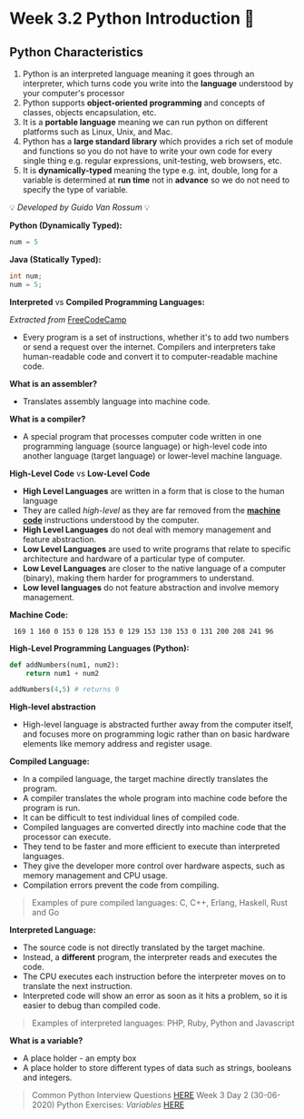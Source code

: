 # Week 3.2 Python Introduction :snake:

## Python Characteristics 
1. Python is an interpreted language meaning it goes through an interpreter, which turns code you write into the **language** understood by your computer's processor
2. Python supports **object-oriented programming** and concepts of classes, objects encapsulation, etc.
3. It is a **portable language** meaning we can run python on different platforms such as Linux, Unix, and Mac.
4. Python has a **large standard library** which provides a rich set of module and functions so you do not have to write your own code for every single thing e.g. regular expressions, unit-testing, web browsers, etc.
5. It is **dynamically-typed** meaning the type e.g. int, double, long for a variable is determined at **run time** not in **advance** so we do not need to specify the type of variable. 

:bulb: *Developed by Guido Van Rossum* :bulb:

**Python (Dynamically Typed):**
```python
num = 5
```

**Java (Statically Typed):**
```java
int num;
num = 5;
```

**Interpreted** vs **Compiled Programming Languages:**

*Extracted from* [FreeCodeCamp](https://www.freecodecamp.org/news/compiled-versus-interpreted-languages/)

* Every program is a set of instructions, whether it's to add two numbers or send a request over the internet. Compilers and interpreters take human-readable code and convert it to computer-readable machine code. 

**What is an assembler?**
- Translates assembly language into machine code. 

**What is a compiler?**
- A special program that processes computer code written in one programming language (source language) or high-level code into another language (target language)
or lower-level machine language.

**High-Level Code** vs **Low-Level Code**
- **High Level Languages** are written in a form that is close to the human language
- They are called *high-level* as they are far removed from the **[machine code](https://www.techopedia.com/definition/8179/machine-code-mc)** instructions understood by the computer.
- **High Level Languages** do not deal with memory management and feature abstraction. 
- **Low Level Languages** are used to write programs that relate to specific architecture and hardware of a particular type of computer. 
- **Low Level Languages** are closer to the native language of a computer (binary), making them harder for programmers to understand.
- **Low level languages** do not feature abstraction and involve memory management.

**Machine Code:**

``` 169 1 160 0 153 0 128 153 0 129 153 130 153 0 131 200 208 241 96```


**High-Level Programming Languages (Python):**

```python
def addNumbers(num1, num2):
    return num1 + num2

addNumbers(4,5) # returns 9 
```

**High-level abstraction**
- High-level language is abstracted further away from the computer itself, and focuses more on programming logic rather than on basic hardware elements like memory address and register usage.  

**Compiled Language:**
- In a compiled language, the target machine directly translates the program.
- A compiler translates the whole program into machine code before the program is run.
- It can be difficult to test individual lines of compiled code.  
- Compiled languages are converted directly into machine code that the processor can execute. 
- They tend to be faster and more efficient to execute than interpreted languages. 
- They give the developer more control over hardware aspects, such as memory management and CPU usage.
- Compilation errors prevent the code from compiling.

> Examples of pure compiled languages: C, C++, Erlang, Haskell, Rust and Go 

**Interpreted Language:**
- The source code is not directly translated by the target machine. 
- Instead, a **different** program, the interpreter reads and executes the code. 
- The CPU executes each instruction before the interpreter moves on to translate the next instruction.
- Interpreted code will show an error as soon as it hits a problem, so it is easier to debug than compiled code. 

> Examples of interpreted languages: PHP, Ruby, Python and Javascript 

**What is a variable?**
- A place holder - an empty box 
- A place holder to store different types of data such as strings, booleans and integers. 

> Common Python Interview Questions [HERE](https://www.guru99.com/python-interview-questions-answers.html)
> Week 3 Day 2 (30-06-2020) Python Exercises: *Variables* [HERE](variables.py)
